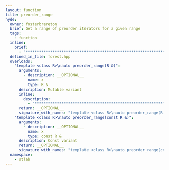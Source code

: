 ```yaml
---
layout: function
title: preorder_range
hyde:
  owner: fosterbrereton
  brief: Get a range of preorder iterators for a given range
  tags:
    - function
  inline:
    brief:
      - "***********************************************************************************************"
  defined_in_file: forest.hpp
  overloads:
    "template <class R>\nauto preorder_range(R &)":
      arguments:
        - description: __OPTIONAL__
          name: x
          type: R &
      description: Mutable variant
      inline:
        description:
          - "***********************************************************************************************"
      return: __OPTIONAL__
      signature_with_names: "template <class R>\nauto preorder_range(R & x)"
    "template <class R>\nauto preorder_range(const R &)":
      arguments:
        - description: __OPTIONAL__
          name: x
          type: const R &
      description: Const variant
      return: __OPTIONAL__
      signature_with_names: "template <class R>\nauto preorder_range(const R & x)"
  namespace:
    - stlab
---
```

